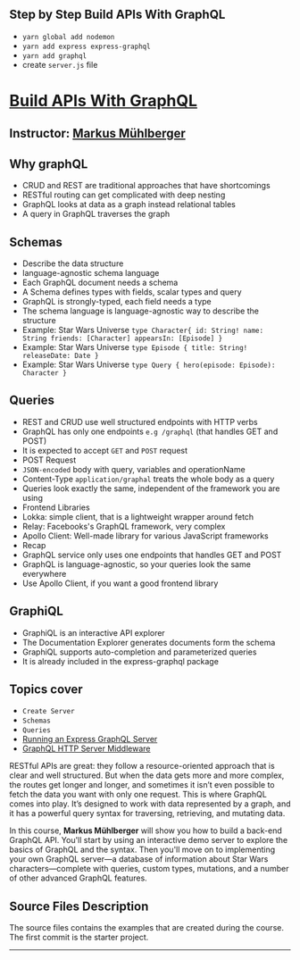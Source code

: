 ## Step by Step Build APIs With GraphQL
- `yarn global add nodemon`
- `yarn add express express-graphql`
- `yarn add graphql`
- create `server.js` file

# [Build APIs With GraphQL](https://code.tutsplus.com/courses/build-apis-with-graphql/lessons/installing-the-prerequisites)
## Instructor: [Markus Mühlberger](https://tutsplus.com/authors/markus-muehlberger?_ga=2.7570034.110113772.1595497528-1627953844.1587647269)

## Why graphQL
- CRUD and REST are traditional approaches that have shortcomings
- RESTful routing can get complicated with deep nesting
- GraphQL looks at data as a graph instead relational tables
- A query in GraphQL traverses the graph

## Schemas
- Describe the data structure
- language-agnostic schema language
- Each GraphQL document needs a schema
- A Schema defines types with fields, scalar types and query
- GraphQL is strongly-typed, each field needs a type
- The schema language is language-agnostic way to describe the structure
- Example: Star Wars Universe `type Character{
    id: String!
    name: String
    friends: [Character]
    appearsIn: [Episode]
}`
- Example: Star Wars Universe `
    type Episode {
        title: String!
        releaseDate: Date
    }
`
- Example: Star Wars Universe `
    type Query {
        hero(episode: Episode): Character
    }
`
## Queries
- REST and CRUD use well structured endpoints with HTTP verbs
- GraphQL has only one endpoints `e.g /graphql` (that handles GET and POST)
- It is expected to accept `GET` and `POST` request
- POST Request 
 - `JSON-encoded` body with query, variables and operationName
 - Content-Type `application/graphal` treats the whole body as a query
 - Queries look exactly the same, independent of the framework you are using
- Frontend Libraries
 - Lokka: simple client, that is a lightweight wrapper around fetch
 - Relay: Facebooks's GraphQL framework, very complex
 - Apollo Client: Well-made library for various JavaScript frameworks
 - Recap 
  - GraphQL service only uses one endpoints that handles GET and POST
  - GraphQL is language-agnostic, so your queries look the same everywhere
  - Use Apollo Client, if you want a good frontend library
 
## GraphiQL 
- GraphiQL is an interactive API explorer
- The Documentation Explorer generates documents form the schema 
- GraphiQL supports auto-completion and parameterized queries
- It is already included in the express-graphql package

## Topics cover
- `Create Server`
- `Schemas`
- `Queries`
- [Running an Express GraphQL Server](https://graphql.org/graphql-js/running-an-express-graphql-server/)
- [GraphQL HTTP Server Middleware](https://github.com/graphql/express-graphql)


RESTful APIs are great: they follow a resource-oriented approach that is clear and well structured. But when the data gets more and more complex, the routes get longer and longer, and sometimes it isn’t even possible to fetch the data you want with only one request. This is where GraphQL comes into play. It’s designed to work with data represented by a graph, and it has a powerful query syntax for traversing, retrieving, and mutating data.

In this course, **Markus Mühlberger** will show you how to build a back-end GraphQL API. You'll start by using an interactive demo server to explore the basics of GraphQL and the syntax. Then you'll move on to implementing your own GraphQL server—a database of information about Star Wars characters—complete with queries, custom types, mutations, and a number of other advanced GraphQL features.


## Source Files Description

The source files contains the examples that are created during the course. The first commit is the starter project.

------


